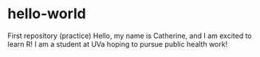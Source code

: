 # hello-world
First repository (practice)
Hello, my name is Catherine, and I am excited to learn R! I am a student at UVa hoping to pursue public health work!
